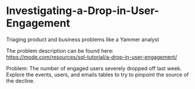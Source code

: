 # Investigating-a-Drop-in-User-Engagement
Triaging product and business problems like a Yammer analyst 

The problem description can be found here: https://mode.com/resources/sql-tutorial/a-drop-in-user-engagement/

Problem: The number of engaged users severely dropped off last week. Explore the events, users, and emails tables to try to pinpoint the source of the decline. 

